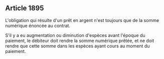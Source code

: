 Article 1895
----
L'obligation qui résulte d'un prêt en argent n'est toujours que de la somme
numérique énoncée au contrat.

S'il y a eu augmentation ou diminution d'espèces avant l'époque du paiement, le
débiteur doit rendre la somme numérique prêtée, et ne doit rendre que cette
somme dans les espèces ayant cours au moment du paiement.
